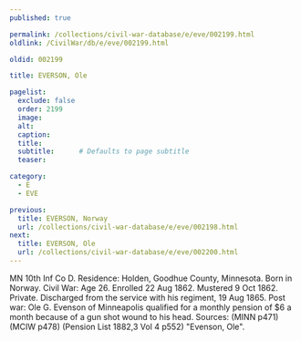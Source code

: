```yaml
---
published: true

permalink: /collections/civil-war-database/e/eve/002199.html
oldlink: /CivilWar/db/e/eve/002199.html

oldid: 002199

title: EVERSON, Ole

pagelist:
  exclude: false
  order: 2199
  image: 
  alt:
  caption:
  title:
  subtitle:      # Defaults to page subtitle
  teaser:

category: 
  - E 
  - EVE

previous:
  title: EVERSON, Norway
  url: /collections/civil-war-database/e/eve/002198.html  
next:
  title: EVERSON, Ole
  url: /collections/civil-war-database/e/eve/002200.html   
---
```

MN 10th Inf Co D. Residence: Holden, Goodhue County, Minnesota. Born in Norway. Civil War: Age 26. Enrolled 22 Aug 1862. Mustered 9 Oct 1862. Private. Discharged from the service with his regiment, 19 Aug 1865. Post war: Ole G. Evenson of Minneapolis qualified for a monthly pension of $6 a month because of a gun shot wound to his head. Sources: (MINN p471) (MCIW p478) (Pension List 1882,3 Vol 4 p552) &quot;Evenson, Ole&quot;.